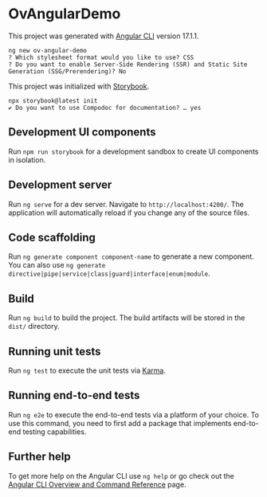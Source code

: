 # OvAngularDemo

This project was generated with [Angular CLI](https://github.com/angular/angular-cli) version 17.1.1.

```
ng new ov-angular-demo
? Which stylesheet format would you like to use? CSS
? Do you want to enable Server-Side Rendering (SSR) and Static Site Generation (SSG/Prerendering)? No
```

This project was initialized with [Storybook](https://storybook.js.org/docs/get-started/install).

```
npx storybook@latest init
✔ Do you want to use Compodoc for documentation? … yes
```

## Development UI components

Run `npm run storybook` for a development sandbox to create UI components in isolation.

## Development server

Run `ng serve` for a dev server. Navigate to `http://localhost:4200/`. The application will automatically reload if you change any of the source files.

## Code scaffolding

Run `ng generate component component-name` to generate a new component. You can also use `ng generate directive|pipe|service|class|guard|interface|enum|module`.

## Build

Run `ng build` to build the project. The build artifacts will be stored in the `dist/` directory.

## Running unit tests

Run `ng test` to execute the unit tests via [Karma](https://karma-runner.github.io).

## Running end-to-end tests

Run `ng e2e` to execute the end-to-end tests via a platform of your choice. To use this command, you need to first add a package that implements end-to-end testing capabilities.

## Further help

To get more help on the Angular CLI use `ng help` or go check out the [Angular CLI Overview and Command Reference](https://angular.io/cli) page.
